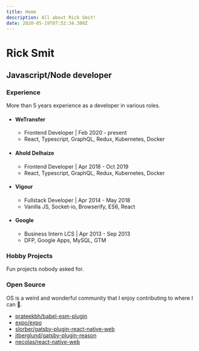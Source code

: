 ```yaml
---
title: Home
description: All about Rick Smit!
date: 2020-05-19T07:52:34.300Z
---
```


# Rick Smit

## Javascript/Node developer

### Experience

More than 5 years experience as a developer in various roles.

- #### WeTransfer
  - Frontend Developer | Feb 2020 - present
  - React, Typescript, GraphQL, Redux, Kubernetes, Docker
- #### Ahold Delhaize
  - Frontend Developer | Apr 2018 - Oct 2019
  - React, Typescript, GraphQL, Redux, Kubernetes, Docker
- #### Vigour
  - Fullstack Developer | Apr 2014 - May 2018
  - Vanilla JS, Socket-io, Browserify, ES6, React
- #### Google
  - Business Intern LCS | Apr 2013 - Sep 2013
  - DFP, Google Apps, MySQL, GTM

### Hobby Projects

Fun projects nobody asked for.

<ul id="projects">
  <div class="flex flex-col flex-grow">
    <span class="skeleton-box h-5 w-1/6 inline-block mb-1"></span>
    <span class="skeleton-box h-5 w-1/4 inline-block"></span>
    <span class="skeleton-box h-5 w-1/6 inline-block mb-1 mt-1"></span>
    <span class="skeleton-box h-5 w-1/5 inline-block"></span>
  </div>
</ul>

### Open Source

OS is a weird and wonderful community that I enjoy contributing to where I can 🤠.

- [prateekbh/babel-esm-plugin](https://github.com/prateekbh/babel-esm-plugin/pull/41)
- [expo/expo](https://github.com/expo/expo/pull/6214)
- [slorber/gatsby-plugin-react-native-web](https://github.com/slorber/gatsby-plugin-react-native-web/pull/4)
- [jtberglund/gatsby-plugin-reason](https://github.com/jtberglund/gatsby-plugin-reason/pull/10)
- [necolas/react-native-web](https://github.com/necolas/react-native-web/pull/1123)
